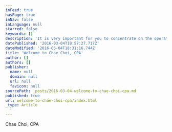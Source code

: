 ```yaml
---
inFeed: true
hasPage: true
inNav: false
inLanguage: null
starred: false
keywords: []
description: 'It is very important for you to concentrate on the operation of your business, but in addition, your accounting and tax systems are equally as important. That is where we can help you. We are committed to providing close, personal attention to our clients. We take pride in giving you the assurance that the personal assistance you receive comes from years of advanced training, technical experience and financial acumen. We develop customized solutions which fit your needs and exceed your expectations. Warmest Aloha!'
datePublished: '2016-03-04T18:57:27.717Z'
dateModified: '2016-03-04T18:31:16.744Z'
title: 'Welcome to Chae Choi, CPA'
author: []
authors: []
publisher:
  name: null
  domain: null
  url: null
  favicon: null
sourcePath: _posts/2016-03-04-welcome-to-chae-choi-cpa.md
published: true
url: welcome-to-chae-choi-cpa/index.html
_type: Article

---
```

Chae Choi, CPA